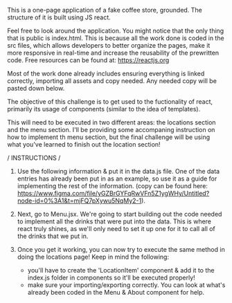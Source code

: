 This is a one-page application of a fake coffee store, grounded. The structure of it is built using JS react.

Feel free to look around the application. You might notice that the only thing that is public is index.html. This is because all the work done is coded in the src files, which allows developers to better organize the pages, make it more responsive in real-time and increase the reusability of the prewritten code. Free resources can be found at: https://reactjs.org

Most of the work done already includes ensuring everything is linked correctly, importing all assets and copy needed. Any needed copy will be pasted down below.

The objective of this challenge is to get used to the fuctionality of react, primarily its usage of components (similar to the idea of templates).

This will need to be executed in two different areas: the locations section and the menu section. I'll be providing some accompaning instruction on how to implement th menu section, but the final challenge will be using what you've learned to finish out the location section!

/ INSTRUCTIONS /

1. Use the following information & put it in the data.js file. One of the data entries has already been put in as an example, so use it as a guide for implementing the rest of the information. (copy can be found here: https://www.figma.com/file/yGZBrGYFqRwVFn5Z1ygWHy/Untitled?node-id=0%3A1&t=mjFQ7pXywu5NqMy2-1).

2. Next, go to Menu.jsx. We're going to start building out the code needed to implement all the drinks that were put into the data. This is where react truly shines, as we'll only need to set it up one for it to call all of the drinks that we put in.

3. Once you get it working, you can now try to execute the same method in doing the locations page!
   Keep in mind the following:
   - you'll have to create the 'LocationItem' component & add it to the index.js folder in components so it'll be executed properly!
   - make sure your importing/exporting correctly. You can look at what's already been coded in the Menu & About component for help.
